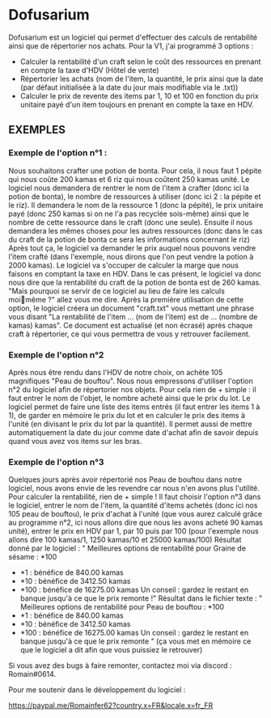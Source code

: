 # Dofusarium

Dofusarium est un logiciel qui permet d'effectuer des calculs de 
rentabilité ainsi que de répertorier nos achats.
Pour la V1, j'ai programmé 3 options :
- Calculer la rentabilité d'un craft selon le coût des ressources en 
prenant en compte la taxe d'HDV (Hôtel de vente)
- Répertorier les achats (nom de l'item, la quantité, le prix ainsi que 
la date (par défaut initialisée à la date du jour mais modifiable via 
le .txt))
- Calculer le prix de revente des items par 1, 10 et 100 en fonction du 
prix unitaire payé d'un item toujours en prenant en compte la taxe en 
HDV.
## EXEMPLES
### Exemple de l'option n°1 :
Nous souhaitons crafter une potion de bonta. Pour cela, il nous faut 1 
pépite qui nous coûte 200 kamas et 6 riz qui nous coûtent 250 kamas unité.
Le logiciel nous demandera de rentrer le nom de l'item à crafter (donc ici 
la potion de bonta), le nombre de ressources à utiliser (donc ici 2 : la 
pépite et le riz).
Il demandera le nom de la ressource 1 (donc la pépité), le prix unitaire 
payé (donc 250 kamas si on ne l'a pas recyclée sois-même) ainsi que le 
nombre de cette ressource dans le craft (donc une seule).
Ensuite il nous demandera les mêmes choses pour les autres ressources 
(donc dans le cas du craft de la potion de bonta ce sera les informations 
concernant le riz)
Après tout ça, le logiciel va demander le prix auquel nous pouvons vendre 
l'item crafté (dans l'exemple, nous dirons que l'on peut vendre la potion 
à 2000 kamas). Le logiciel va s'occuper de calculer la marge que nous 
faisons en comptant la taxe en HDV. Dans le cas présent, le logiciel va 
donc nous dire que la rentabilité du craft de la potion de bonta est de 
260 kamas.
"Mais pourquoi se servir de ce logiciel au lieu de faire les calculs moimême ?" allez vous me dire.
Après la première utilisation de cette option, le logiciel créera un 
document "craft.txt" vous mettant une phrase vous disant "La rentabilité 
de l'item ... (nom de l'item) est de ... (nombre de kamas) kamas". Ce 
document est actualisé (et non écrasé) après chaque craft à répertorier, 
ce qui vous permettra de vous y retrouver facilement.
### Exemple de l'option n°2
Après nous être rendu dans l'HDV de notre choix, on achète 105 magnifiques 
"Peau de bouftou".
Nous nous empressons d'utiliser l'option n°2 du logiciel afin de 
répertorier nos objets.
Pour cela rien de + simple : il faut entrer le nom de l'objet, le nombre 
acheté ainsi que le prix du lot. Le logiciel permet de faire une liste des 
items entrés (il faut entrer les items 1 à 1), de garder en mémoire le 
prix du lot et en calculer le prix des items à l'unité (en divisant le 
prix du lot par la quantité). Il permet aussi de mettre automatiquement la 
date du jour comme date d'achat afin de savoir depuis quand vous avez vos 
items sur les bras.
### Exemple de l'option n°3
Quelques jours après avoir répertorié nos Peau de bouftou dans notre 
logiciel, nous avons envie de les revendre car nous n'en avons plus 
l'utilité. Pour calculer la rentabilité, rien de + simple !
Il faut choisir l'option n°3 dans le logiciel, entrer le nom de l'item, la 
quantité d'items achetés (donc ici nos 105 peau de bouftou), le prix 
d'achat à l'unité (que vous aurez calculé grâce au programme n°2, ici nous 
allons dire que nous les avons acheté 90 kamas unité), entrer le prix en 
HDV par 1, par 10 puis par 100 (pour l'exemple nous allons dire 100 
kamas/1, 1250 kamas/10 et 25000 kamas/100)
Résultat donné par le logiciel :
" Meilleures options de rentabilité pour Graine de sésame : *100
- *1 : bénéfice de 840.00 kamas
- *10 : bénéfice de 3412.50 kamas
- *100 : bénéfice de 16275.00 kamas
Un conseil : gardez le restant en banque jusqu'à ce que le prix remonte !"
Résultat dans le fichier texte :
"
Meilleures options de rentabilité pour Peau de bouftou : *100
- *1 : bénéfice de 840.00 kamas
- *10 : bénéfice de 3412.50 kamas
- *100 : bénéfice de 16275.00 kamas
Un conseil : gardez le restant en banque jusqu'à ce que le prix remonte
"
(ça vous met en mémoire ce que le logiciel a dit afin que vous puissiez le 
retrouver)


Si vous avez des bugs à faire remonter, contactez moi via discord :
Romain#0614.


Pour me soutenir dans le développement du logiciel :

https://paypal.me/Romainfer62?country.x=FR&locale.x=fr_FR
